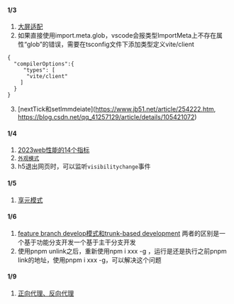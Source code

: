 
#### 1/3
1. [大屏适配](https://mp.weixin.qq.com/s/8fbMXUeQ8tjV-lqQO9G-EQ)
2. 如果直接使用import.meta.glob，vscode会报类型ImportMeta上不存在属性“glob”的错误，需要在tsconfig文件下添加类型定义vite/client
```
{
  "compilerOptions":{
     "types": [
      "vite/client"
    ]
  }
}
```
3. [nextTick和setImmdeiate](https://www.jb51.net/article/254222.htm, https://blog.csdn.net/qq_41257129/article/details/105421072)

#### 1/4
1. [2023web性能的14个指标](https://mp.weixin.qq.com/s/_PD4Czp9p4bMhb8QUNTpQA)
2. [`外观模式`](https://mp.weixin.qq.com/s/wPuEGHXdKyoI28rn-KVTUg)
3. h5退出网页时，可以监听`visibilitychange`事件

#### 1/5
1. [享元模式](https://mp.weixin.qq.com/s/nHlP6zrFcfijt9uHw74N5A)

#### 1/6
1. [feature branch develop模式和trunk-based development](https://mp.weixin.qq.com/s?__biz=MjM5MTA1MjAxMQ==&mid=2651260181&idx=1&sn=aa8055a7b6a253fe95e638b314932d8d&chksm=bd48dc918a3f5587cba4b8905834eae7ab1228441c0d24b50616e581ef077432fc465f2cab2d&scene=126&sessionid=1672967511&key=02d2fd0dd11e8306674cf31791f8c17d4b4d2428927cccebb8db89d8516a58d191c53dc9790f760d97f035a3760797d44cca5921fcd4686e549dae0f3d528c160e84ee47b1c41f45d25ee7e53f0d056d528ee154f03c77aa00c32cd61e06f77fb586d25fe8044b82febba4c53327e2dfe1f29b1fde769942ee3be435e1075e83&ascene=15&uin=MzQzMzEyODAzOA%3D%3D&devicetype=Windows+10+x64&version=6308011a&lang=zh_CN&session_us=gh_780d1f7a7e67&exportkey=n_ChQIAhIQDV6%2FphSegRhkEbWvBq3g1xLvAQIE97dBBAEAAAAAAErLFZjCqXQAAAAOpnltbLcz9gKNyK89dVj0duFi5It%2F926NhR6fBii2JoPcsJUVXe8GXkUmnGWS17be60MBnQLzg%2BLGv%2FqaMj93FENr3YySzZF1B1KLZqouNfPSgX0NBjAyMKgT%2FX2TlpU8Q%2F%2BtJNU5lr5G%2FZxrkljwxgVgw%2F68rn2oQFwoF43ruJBCVZ9kn7uvh%2FaopLVl8lKD8cORvJkpymlg9uPdCzlGy4RYI1NFyLIGKbezB0HHvfu85Dj0LV7%2BFP1WyGUOYfumX1hdFcuYukp4%2B2rg0PvvD2U9%2FuWT%2BrIh&acctmode=0&pass_ticket=3YhZXZOjtgfaqEILG%2B57JG8Zvf5Odn%2F7qHaAzg%2BJd4uleRxdDGYCspDRxpI%2BpJ1JupXqGV%2BnuTwR6qpsl3gpjA%3D%3D&wx_header=1&fontgear=2)
两者的区别是一个基于功能分支开发一个基于主干分支开发
2. 使用pnpm unlink之后，重新使用npm i xxx -g ，运行是还是执行之前pnpm link的地址，使用pnpm i xxx -g，可以解决这个问题

#### 1/9
1. [正向代理、反向代理](https://cloud.tencent.com/developer/article/1996633)